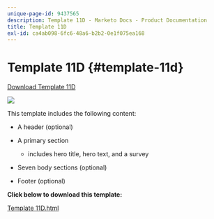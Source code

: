 ```yaml
---
unique-page-id: 9437565
description: Template 11D - Marketo Docs - Product Documentation
title: Template 11D
exl-id: ca4ab098-6fc6-48a6-b2b2-0e1f075ea168
---
```

# Template 11D {#template-11d}

[Download Template 11D](https://experienceleague.adobe.com/landing/marketo/lp-templates/template-11d.html)

![](assets/template-11d.png)

This template includes the following content:

* A header (optional)
* A primary section

    * includes hero title, hero text, and a survey

* Seven body sections (optional)
* Footer (optional)

**Click below to download this template:**

[Template 11D.html](https://experienceleague.adobe.com/landing/marketo/lp-templates/template-11d.html)

